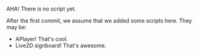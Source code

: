 AHA! There is no script yet.

<!-- Reoreoreo -->

After the first commit, we assume that we added some scripts here.
They may be:

- APlayer! That's cool.
- Live2D signboard! That's awesome.
